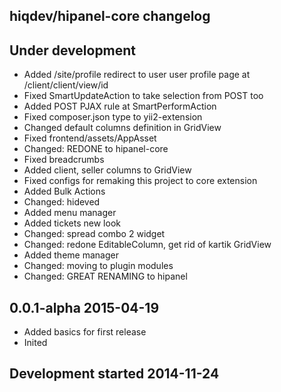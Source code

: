 hiqdev/hipanel-core changelog
-----------------------------

## Under development

- Added /site/profile redirect to user user profile page at /client/client/view/id
- Fixed SmartUpdateAction to take selection from POST too
- Added POST PJAX rule at SmartPerformAction
- Fixed composer.json type to yii2-extension
- Changed default columns definition in GridView
- Fixed frontend/assets/AppAsset
- Changed: REDONE to hipanel-core
- Fixed breadcrumbs
- Added client, seller columns to GridView
- Fixed configs for remaking this project to core extension
- Added Bulk Actions
- Changed: hideved
- Added menu manager
- Added tickets new look
- Changed: spread combo 2 widget
- Changed: redone EditableColumn, get rid of kartik GridView
- Added theme manager
- Changed: moving to plugin modules
- Changed: GREAT RENAMING to hipanel

## 0.0.1-alpha 2015-04-19

- Added basics for first release
- Inited

## Development started 2014-11-24

